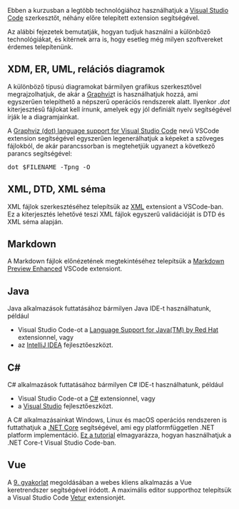 Ebben a kurzusban a legtöbb technológiához használhatjuk a <a href="https://code.visualstudio.com" target="_blank">Visual Studio Code</a> szerkesztőt, néhány előre telepített extension segítségével.

Az alábbi fejezetek bemutatják, hogyan tudjuk használni a különböző technológiákat, és kitérnek arra is, hogy esetleg még milyen szoftvereket érdemes telepítenünk.

## XDM, ER, UML, relációs diagramok

A különböző típusú diagramokat bármilyen grafikus szerkesztővel megrajzolhatjuk, de akár a <a href="https://graphviz.org" target="_blank">Graphviz</a>t is használhatjuk hozzá, ami egyszerűen telepíthető a népszerű operációs rendszerek alatt. Ilyenkor *.dot* kiterjesztésű fájlokat kell írnunk, amelyek egy jól definiált nyelv segítségével írják le a diagramjainkat.

A <a href="https://marketplace.visualstudio.com/items?itemName=joaompinto.vscode-graphviz" target="_blank">Graphviz (dot) language support for Visual Studio Code</a> nevű VSCode extension segítségével egyszerűen legenerálhatjuk a képeket a szöveges fájlokból, de akár parancssorban is megtehetjük ugyanezt a következő parancs segítségével:

<pre class="prettyprint">dot $FILENAME -Tpng -O</pre>

## XML, DTD, XML séma

XML fájlok szerkesztéséhez telepítsük az <a href="https://marketplace.visualstudio.com/items?itemName=redhat.vscode-xml" target="_blank">XML</a> extensiont a VSCode-ban. Ez a kiterjesztés lehetővé teszi XML fájlok egyszerű validációját is DTD és XML séma alapján.

## Markdown

A Markdown fájlok előnézetének megtekintéséhez telepítsük a <a href="https://marketplace.visualstudio.com/items?itemName=shd101wyy.markdown-preview-enhanced" target="_blank">Markdown Preview Enhanced</a> VSCode extensiont.

## Java

Java alkalmazások futtatásához bármilyen Java IDE-t használhatunk, például

* Visual Studio Code-ot a <a href="https://marketplace.visualstudio.com/items?itemName=redhat.java" target="_blank">Language Support for Java(TM) by Red Hat</a> extensionnel, vagy
* az <a href="https://www.jetbrains.com/idea" target="_blank">IntelliJ IDEA</a> fejlesztőeszközt.

## C#

C# alkalmazások futtatásához bármilyen C# IDE-t használhatunk, például

* Visual Studio Code-ot a <a href="https://marketplace.visualstudio.com/items?itemName=ms-dotnettools.csharp" target="_blank">C#</a> extensionnel, vagy
* a <a href="https://visualstudio.microsoft.com" target="_blank">Visual Studio</a> fejlesztőeszközt.

A C# alkalmazásainkat Windows, Linux és macOS operációs rendszeren is futtathatjuk a <a href="https://dotnet.microsoft.com/download" target="_blank">.NET Core</a> segítségével, ami egy platformfüggetlen .NET platform implementáció. <a href="https://code.visualstudio.com/docs/languages/dotnet" target="_blank">Ez a tutorial</a> elmagyarázza, hogyan használhatjuk a .NET Core-t Visual Studio Code-ban.

## Vue

A <a href="/courses/xml/labs/9" target="_blank">9. gyakorlat</a> megoldásában a webes kliens alkalmazás a Vue keretrendszer segítségével íródott. A maximális editor supporthoz telepítsük a Visual Studio Code <a href="https://marketplace.visualstudio.com/items?itemName=octref.vetur" target="_blank">Vetur</a> extensionjét.
